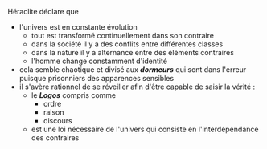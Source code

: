 Héraclite déclare que
- l'univers est en constante évolution
  - tout est transformé continuellement dans son contraire
  - dans la société il y a des conflits entre différentes classes
  - dans la nature il y a alternance entre des éléments contraires
  - l'homme change constamment d'identité 
 - cela semble chaotique et divisé aux ***dormeurs*** qui sont dans l'erreur puisque prisonniers des apparences sensibles
 - il s'avère rationnel de se réveiller afin d'être capable de saisir la vérité : 
   - le ***Logos*** compris comme
     - ordre
     - raison
     - discours
    - est une loi nécessaire de l'univers qui consiste en l'interdépendance des contraires
